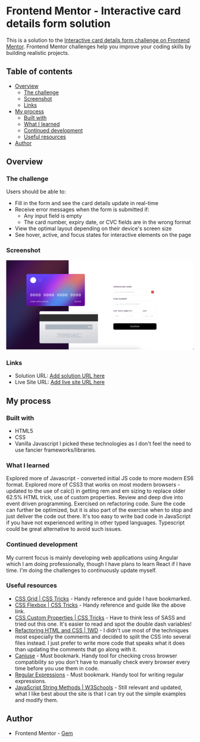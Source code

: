 # Frontend Mentor - Interactive card details form solution

This is a solution to the [Interactive card details form challenge on Frontend Mentor](https://www.frontendmentor.io/challenges/interactive-card-details-form-XpS8cKZDWw). Frontend Mentor challenges help you improve your coding skills by building realistic projects. 

## Table of contents

- [Overview](#overview)
  - [The challenge](#the-challenge)
  - [Screenshot](#screenshot)
  - [Links](#links)
- [My process](#my-process)
  - [Built with](#built-with)
  - [What I learned](#what-i-learned)
  - [Continued development](#continued-development)
  - [Useful resources](#useful-resources)
- [Author](#author)


## Overview

### The challenge

Users should be able to:

- Fill in the form and see the card details update in real-time
- Receive error messages when the form is submitted if:
  - Any input field is empty
  - The card number, expiry date, or CVC fields are in the wrong format
- View the optimal layout depending on their device's screen size
- See hover, active, and focus states for interactive elements on the page

### Screenshot

![](./screenshot.png)


### Links

- Solution URL: [Add solution URL here](https://your-solution-url.com)
- Live Site URL: [Add live site URL here](https://your-live-site-url.com)

## My process

### Built with

- HTML5
- CSS
- Vanilla Javascript
I picked these technologies as I don't feel the need to use fancier frameworks/libraries.

### What I learned

Explored more of Javascript - converted initial JS code to more modern ES6 format.
Explored more of CSS3 that works on most modern browsers - updated to the use of calc() in getting rem and em sizing to replace older 62.5% HTML trick, use of custom properties.
Review and deep dive into event driven programming.
Exercised on refactoring code. Sure the code can further be optimized, but it is also part of the exercise when to stop and just deliver the code out there.
It's too easy to write bad code in JavaScript if you have not experienced writing in other typed languages. Typescript could be great alternative to avoid such issues.

### Continued development

My current focus is mainly developing web applications using Angular which I am doing professionally, though I have plans to learn React if I have time. I'm doing the challenges to continuously update myself.

### Useful resources

- [CSS Grid | CSS Tricks](https://css-tricks.com/snippets/css/complete-guide-grid/) - Handy reference and guide I have bookmarked.
- [CSS Flexbox | CSS Tricks](https://css-tricks.com/snippets/css/a-guide-to-flexbox/) - Handy reference and guide like the above link.
- [CSS Custom Properties | CSS Tricks](https://css-tricks.com/a-complete-guide-to-custom-properties/) - Have to think less of SASS and tried out this one. It's easier to read and spot the double dash variables!
- [Refactoring HTML and CSS | 1WD](https://1stwebdesigner.com/refactoring-html-and-css/) - I didn't use most of the techniques most especially the comments and decided to split the CSS into several files instead. I just prefer to write more code that speaks what it does than updating the comments that go along with it.
- [Caniuse](https://caniuse.com/) - Must bookmark. Handy tool for checking cross browser compatibility so you don't have to manually check every browser every time before you use them in code.
- [Regular Expressions](https://regex101.com/) - Must bookmark. Handy tool for writing regular expressions.
- [JavaScript String Methods | W3Schools](https://www.w3schools.com/js/js_string_methods.asp) - Still relevant and updated, what I like best about the site is that I can try out the simple examples and modify them.

## Author

- Frontend Mentor - [Gem](https://www.frontendmentor.io/profile/ladyprogrammer)


